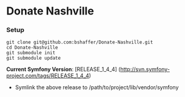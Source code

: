 Donate Nashville
================

### Setup

    git clone git@github.com:bshaffer/Donate-Nashville.git
    cd Donate-Nashville
    git submodule init
    git submodule update

__Current Symfony Version__: [RELEASE_1_4_4] (http://svn.symfony-project.com/tags/RELEASE_1_4_4)

  * Symlink the above release to /path/to/project/lib/vendor/symfony
